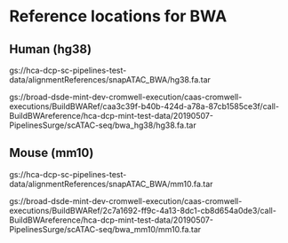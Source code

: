 # Reference locations for BWA

## Human (hg38)

gs://hca-dcp-sc-pipelines-test-data/alignmentReferences/snapATAC_BWA/hg38.fa.tar

gs://broad-dsde-mint-dev-cromwell-execution/caas-cromwell-executions/BuildBWARef/caa3c39f-b40b-424d-a78a-87cb1585ce3f/call-BuildBWAreference/hca-dcp-mint-test-data/20190507-PipelinesSurge/scATAC-seq/bwa_hg38/hg38.fa.tar

## Mouse (mm10)

gs://hca-dcp-sc-pipelines-test-data/alignmentReferences/snapATAC_BWA/mm10.fa.tar

gs://broad-dsde-mint-dev-cromwell-execution/caas-cromwell-executions/BuildBWARef/2c7a1692-ff9c-4a13-8dc1-cb8d654a0de3/call-BuildBWAreference/hca-dcp-mint-test-data/20190507-PipelinesSurge/scATAC-seq/bwa_mm10/mm10.fa.tar


